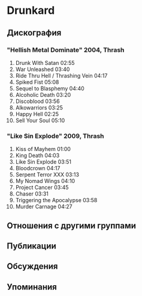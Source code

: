 # Drunkard



## Дискография

### "Hellish Metal Dominate" 2004, Thrash

1.	 Drunk With Satan	02:55
2.	 War Unleashed	03:40
3.	 Ride Thru Hell / Thrashing Vein	04:17
4.	 Spiked Fist	05:08
5.	 Sequel to Blasphemy	04:40
6.	 Alcoholic Death	03:20
7.	 Discoblood	03:56
8.	 Alkowarriors	03:25
9.	 Happy Hell	02:25
10.	 Sell Your Soul	05:10

### "Like Sin Explode" 2009, Thrash

1.	 Kiss of Mayhem	01:00	 
2.	 King Death	04:03	 
3.	 Like Sin Explode	03:51	 
4.	 Bloodcrown	04:17	 
5.	 Serpent Terror XXX	03:13	 
6.	 My Nomad Wings	04:10	 
7.	 Project Cancer	03:45	 
8.	 Chaser	03:31	 
9.	 Triggering the Apocalypse	03:58	 
10.	 Murder Carnage	04:27	


## Отношения с другими группами


## Публикации


## Обсуждения


## Упоминания

